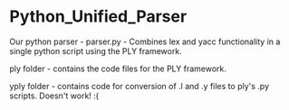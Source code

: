 # Python_Unified_Parser

Our python parser - parser.py - Combines lex and yacc functionality in a single python script using the PLY framework.

ply folder - contains the code files for the PLY framework.

yply folder - contains code for conversion of .l and .y files to ply's .py scripts. Doesn't work! :(
